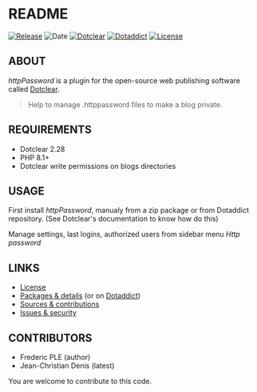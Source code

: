 # README

[![Release](https://img.shields.io/github/v/release/jcdenis/httpPassword?color=lightblue)](https://github.com/JcDenis/httpPassword/releases)
![Date](https://img.shields.io/github/release-date/jcdenis/httpPassword?color=red)
[![Dotclear](https://img.shields.io/badge/dotclear-v2.33-137bbb.svg)](https://fr.dotclear.org/download)
[![Dotaddict](https://img.shields.io/badge/dotaddict-official-9ac123.svg)](https://plugins.dotaddict.org/dc2/details/httpPassword)
[![License](https://img.shields.io/github/license/jcdenis/httpPassword?color=white)](https://github.com/JcDenis/httpPassword/blob/master/LICENSE)

## ABOUT

_httpPassword_ is a plugin for the open-source web publishing software called [Dotclear](https://www.dotclear.org).

> Help to manage .httppassword files to make a blog private.

## REQUIREMENTS

* Dotclear 2.28
* PHP 8.1+
* Dotclear write permissions on blogs directories

## USAGE

First install _httpPassword_, manualy from a zip package or from 
Dotaddict repository. (See Dotclear's documentation to know how do this)

Manage settings, last logins, authorized users from sidebar menu _Http password_

## LINKS

* [License](https://github.com/JcDenis/httpPassword/blob/master/LICENSE)
* [Packages & details](https://github.com/JcDenis/httpPassword/releases) (or on [Dotaddict](https://plugins.dotaddict.org/dc2/details/httpPassword))
* [Sources & contributions](https://github.com/JcDenis/httpPassword)
* [Issues & security](https://github.com/JcDenis/httpPassword/issues)

## CONTRIBUTORS

* Frederic PLE (author)
* Jean-Christian Denis (latest)

You are welcome to contribute to this code.
